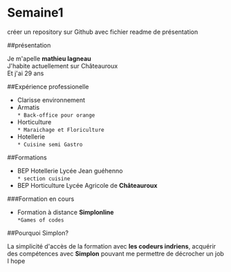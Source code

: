 # Semaine1
créer un repository sur Github avec fichier readme de présentation  

##présentation  

Je m'apelle **mathieu lagneau**  
J'habite actuellement sur Châteauroux  
Et j'ai 29 ans  
  
  
##Expérience professionelle  
  
* Clarisse environnement  
* Armatis  
 `* Back-office pour orange`  
* Horticulture  
 `* Maraichage et Floriculture`  
* Hotellerie  
 `* Cuisine semi Gastro`  

##Formations  

* BEP Hotellerie Lycée Jean guéhenno  
 `* section cuisine`  
* BEP Horticulture Lycée Agricole de **Châteauroux**  

###Formation en cours  

* Formation à distance **Simplonline**  
 `*Games of codes`  

##Pourquoi Simplon?  

La simplicité d'accès de la formation avec **les codeurs indriens**, acquérir des compétences avec **Simplon** pouvant me permettre de décrocher un job  
I hope  




